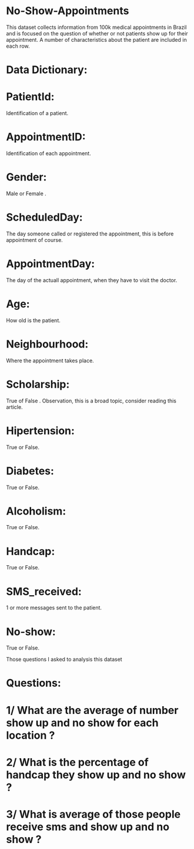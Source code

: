 # No-Show-Appointments
This dataset collects information from 100k medical appointments in Brazil and is focused on the question of whether or not patients show up for their appointment. A number of characteristics about the patient are included in each row.

# Data Dictionary:
# PatientId:
Identification of a patient.
# AppointmentID:
Identification of each appointment.
# Gender:
Male or Female .
# ScheduledDay:
The day someone called or registered the appointment, this is before appointment of course.  
# AppointmentDay:
The day of the actuall appointment, when they have to visit the doctor.  
# Age:
How old is the patient.  
# Neighbourhood:
Where the appointment takes place.  
# Scholarship: 
True of False . Observation, this is a broad topic, consider reading this article.  
# Hipertension:
True or False.  
# Diabetes:
True or False.  
# Alcoholism:
True or False.  
# Handcap:
True or False.  
# SMS_received:
1 or more messages sent to the patient.  
# No-show:
True or False.  

Those questions I asked to analysis this dataset 
# Questions:
# 1/ What are the average of number show up and no show for each location ?
# 2/ What is the percentage of handcap they show up and no show ?
# 3/ What is average of those people receive sms and show up and no show ?
